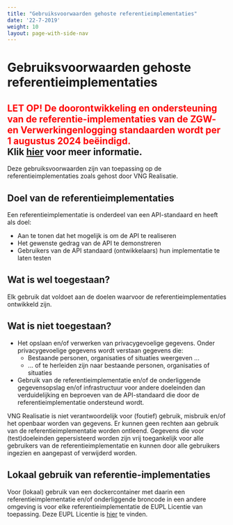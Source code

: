 ```yaml
---
title: "Gebruiksvoorwaarden gehoste referentieimplementaties"
date: '22-7-2019'
weight: 10
layout: page-with-side-nav
---
```

# Gebruiksvoorwaarden gehoste referentieimplementaties

## <span style="color:red">LET OP! De doorontwikkeling en ondersteuning van de <b>referentie-implementaties</b> van de ZGW- en Verwerkingenlogging standaarden wordt per 1 augustus 2024 beëindigd.</span><br/>Klik [hier](./eindeontwikkelingris) voor meer informatie.

Deze gebruiksvoorwaarden zijn van toepassing op de referentieimplementaties zoals gehost door VNG Realisatie.

## Doel van de referentieimplementaties

Een referentieimplementatie is onderdeel van een API-standaard en heeft als doel:
* Aan te tonen dat het mogelijk is om de API te realiseren
* Het gewenste gedrag van de API te demonstreren
* Gebruikers van de API standaard (ontwikkelaars) hun implementatie te laten testen

## Wat is wel toegestaan?

Elk gebruik dat voldoet aan de doelen waarvoor de referentieimplementaties ontwikkeld zijn.

## Wat is niet toegestaan?

* Het opslaan en/of verwerken van privacygevoelige gegevens. Onder privacygevoelige gegevens wordt verstaan gegevens die:
  * Bestaande personen, organisaties of situaties weergeven ...
  * ... of te herleiden zijn naar bestaande personen, organisaties of situaties  
* Gebruik van de referentieimplementatie en/of de onderliggende gegevensopslag en/of infrastructuur voor andere doeleinden dan verduidelijking en beproeven van de API-standaard die door de referentieimplementatie ondersteund wordt.

VNG Realisatie is niet verantwoordelijk voor (foutief) gebruik, misbruik en/of het openbaar worden van gegevens. Er kunnen geen rechten aan gebruik van de referentieimplementatie worden ontleend. Gegevens die voor (test)doeleinden gepersisteerd worden zijn vrij toegankelijk voor alle gebruikers van de referentieimplementatie en kunnen door alle gebruikers ingezien en aangepast of verwijderd worden.

## Lokaal gebruik van referentie-implementaties

Voor (lokaal) gebruik van een dockercontainer met daarin een referentieimplementatie en/of onderliggende broncode in een andere omgeving is voor elke referentieimplementatie de EUPL Licentie van toepassing. Deze EUPL Licentie is [hier](https://github.com/VNG-Realisatie/gemma-zaken/blob/master/LICENTIE) te vinden.
